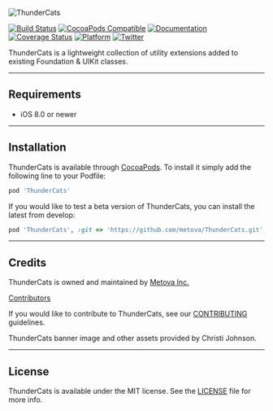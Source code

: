 ![[ThunderCats](Assets/ThunderCatsBanner.png)](http://cocoadocs.org/docsets/ThunderCats/)

[![Build Status](https://travis-ci.org/metova/ThunderCats.svg)](https://travis-ci.org/metova/ThunderCats)
[![CocoaPods Compatible](https://img.shields.io/cocoapods/v/ThunderCats.svg)](http://cocoadocs.org/docsets/ThunderCats/)
[![Documentation](https://img.shields.io/cocoapods/metrics/doc-percent/ThunderCats.svg)](http://cocoadocs.org/docsets/ThunderCats/)
[![Coverage Status](https://coveralls.io/repos/github/metova/ThunderCats/badge.svg?branch=master)](https://coveralls.io/github/metova/ThunderCats?branch=master)
[![Platform](https://img.shields.io/cocoapods/p/ThunderCats.svg?style=flat)](http://cocoadocs.org/docsets/ThunderCats)
[![Twitter](https://img.shields.io/badge/twitter-@Metova-3CAC84.svg)](http://twitter.com/metova)

ThunderCats is a lightweight collection of utility extensions added to existing Foundation & UIKit classes.

-----

## Requirements

- iOS 8.0 or newer

-----

## Installation

ThunderCats is available through [CocoaPods](http://cocoapods.org). To install it simply add the following line to your Podfile:

```ruby
pod 'ThunderCats'
```

If you would like to test a beta version of ThunderCats, you can install the latest from develop:

```ruby
pod 'ThunderCats', :git => 'https://github.com/metova/ThunderCats.git', :branch => 'develop'
```

-----

## Credits

ThunderCats is owned and maintained by [Metova Inc.](https://metova.com)

[Contributors](https://github.com/Metova/ThunderCats/graphs/contributors)

If you would like to contribute to ThunderCats, see our [CONTRIBUTING](CONTRIBUTING.md) guidelines.

ThunderCats banner image and other assets provided by Christi Johnson.

-----

## License

ThunderCats is available under the MIT license. See the [LICENSE](LICENSE) file for more info.
